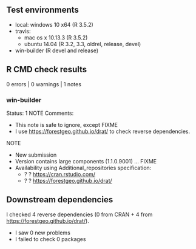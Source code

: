 ## Test environments

* local: windows 10 x64 (R 3.5.2)
* travis: 
  * mac os x 10.13.3 (R 3.5.2)
  * ubuntu 14.04 (R 3.2, 3.3, oldrel, release, devel)
* win-builder (R devel and release)

## R CMD check results

0 errors | 0 warnings | 1 notes

### win-builder

Status: 1 NOTE
Comments:
* This note is safe to ignore, except FIXME
* I use <https://forestgeo.github.io/drat/> to check reverse dependencies.

NOTE

* New submission
* Version contains large components (1.1.0.9001) ... FIXME
* Availability using Additional_repositories specification:
  * ?   ?   https://cran.rstudio.com/        
  * ?   ?   https://forestgeo.github.io/drat/

## Downstream dependencies

I checked 4 reverse dependencies (0 from CRAN + 4 from  <https://forestgeo.github.io/drat/>).

* I saw 0 new problems
* I failed to check 0 packages
